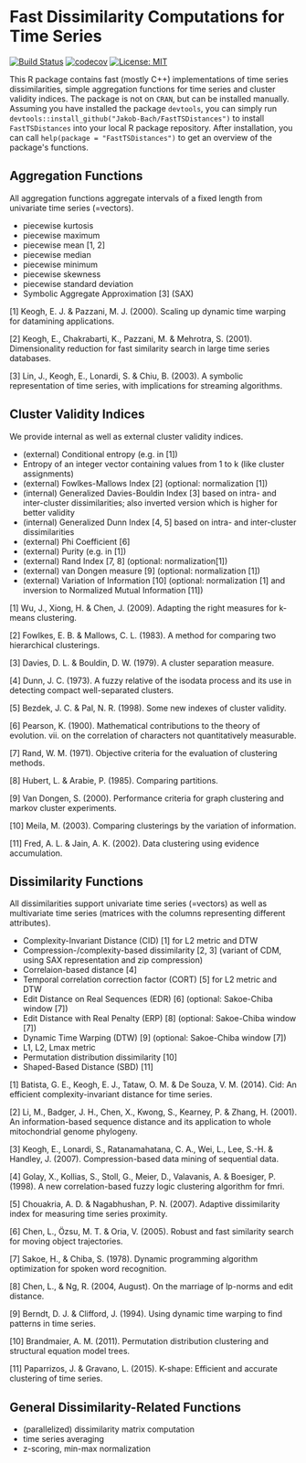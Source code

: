 # Fast Dissimilarity Computations for Time Series

[![Build Status](https://travis-ci.com/Jakob-Bach/FastTSDistances.svg?branch=master)](https://travis-ci.com/Jakob-Bach/FastTSDistances)
[![codecov](https://codecov.io/gh/Jakob-Bach/FastTSDistances/branch/master/graph/badge.svg)](https://codecov.io/gh/Jakob-Bach/FastTSDistances)
[![License: MIT](https://img.shields.io/badge/License-MIT-yellow.svg)](https://opensource.org/licenses/MIT)

This R package contains fast (mostly C++) implementations of time series dissimilarities, simple aggregation functions for time series and cluster validity indices.
The package is not on `CRAN`, but can be installed manually.
Assuming you have installed the package `devtools`, you can simply run `devtools::install_github("Jakob-Bach/FastTSDistances")` to install `FastTSDistances` into your local R package repository.
After installation, you can call `help(package = "FastTSDistances")` to get an overview of the package's functions.

## Aggregation Functions

All aggregation functions aggregate intervals of a fixed length from univariate time series (=vectors).

- piecewise kurtosis
- piecewise maximum
- piecewise mean [1, 2]
- piecewise median
- piecewise minimum
- piecewise skewness
- piecewise standard deviation
- Symbolic Aggregate Approximation [3] (SAX)

[1] Keogh, E. J. & Pazzani, M. J. (2000). Scaling up dynamic time warping for datamining applications.

[2] Keogh, E., Chakrabarti, K., Pazzani, M. & Mehrotra, S. (2001). Dimensionality reduction for fast similarity search in large time series databases.

[3] Lin, J., Keogh, E., Lonardi, S. & Chiu, B. (2003). A symbolic representation of time series, with implications for streaming algorithms.

## Cluster Validity Indices

We provide internal as well as external cluster validity indices.

- (external) Conditional entropy (e.g. in [1])
- Entropy of an integer vector containing values from 1 to k (like cluster assignments)
- (external) Fowlkes-Mallows Index [2] (optional: normalization [1])
- (internal) Generalized Davies-Bouldin Index [3] based on intra- and inter-cluster dissimilarities; also inverted version which is higher for better validity
- (internal) Generalized Dunn Index [4, 5] based on intra- and inter-cluster dissimilarities
- (external) Phi Coefficient [6]
- (external) Purity (e.g. in [1])
- (external) Rand Index [7, 8] (optional: normalization[1])
- (external) van Dongen measure [9] (optional: normalization [1])
- (external) Variation of Information [10] (optional: normalization [1] and inversion to Normalized Mutual Information [11])

[1] Wu, J., Xiong, H. & Chen, J. (2009). Adapting the right measures for k-means clustering.

[2] Fowlkes, E. B. & Mallows, C. L. (1983). A method for comparing two hierarchical clusterings.

[3] Davies, D. L. & Bouldin, D. W. (1979). A cluster separation measure.

[4] Dunn, J. C. (1973). A fuzzy relative of the isodata process and its use in detecting compact well-separated clusters.

[5] Bezdek, J. C. & Pal, N. R. (1998). Some new indexes of cluster validity.

[6] Pearson, K. (1900). Mathematical contributions to the theory of evolution. vii. on the correlation of characters not quantitatively measurable.

[7] Rand, W. M. (1971). Objective criteria for the evaluation of clustering methods.

[8] Hubert, L. & Arabie, P. (1985). Comparing partitions.

[9] Van Dongen, S. (2000). Performance criteria for graph clustering and markov cluster experiments.

[10] Meila, M. (2003). Comparing clusterings by the variation of information.

[11] Fred, A. L. & Jain, A. K. (2002). Data clustering using evidence accumulation.

## Dissimilarity Functions

All dissimilarities support univariate time series (=vectors) as well as multivariate time series (matrices with the columns representing different attributes).

- Complexity-Invariant Distance (CID) [1] for L2 metric and DTW
- Compression-/complexity-based dissimilarity [2, 3] (variant of CDM, using SAX representation and zip compression)
- Correlaion-based distance [4]
- Temporal correlation correction factor (CORT) [5] for L2 metric and DTW
- Edit Distance on Real Sequences (EDR) [6] (optional: Sakoe-Chiba window [7])
- Edit Distance with Real Penalty (ERP) [8] (optional: Sakoe-Chiba window [7])
- Dynamic Time Warping (DTW) [9] (optional: Sakoe-Chiba window [7])
- L1, L2, Lmax metric
- Permutation distribution dissimilarity [10]
- Shaped-Based Distance (SBD) [11]

[1] Batista, G. E., Keogh, E. J., Tataw, O. M. & De Souza, V. M. (2014). Cid: An efficient complexity-invariant distance for time series.

[2] Li, M., Badger, J. H., Chen, X., Kwong, S., Kearney, P. & Zhang, H. (2001). An information-based sequence distance and its application to whole mitochondrial genome phylogeny.

[3] Keogh, E., Lonardi, S., Ratanamahatana, C. A., Wei, L., Lee, S.-H. & Handley, J. (2007). Compression-based data mining of sequential data.

[4] Golay, X., Kollias, S., Stoll, G., Meier, D., Valavanis, A. & Boesiger, P. (1998). A new correlation-based fuzzy logic clustering algorithm for fmri.

[5] Chouakria, A. D. & Nagabhushan, P. N. (2007). Adaptive dissimilarity index for measuring time series proximity.

[6] Chen, L., Özsu, M. T. & Oria, V. (2005). Robust and fast similarity search for moving object trajectories.

[7] Sakoe, H., & Chiba, S. (1978). Dynamic programming algorithm optimization for spoken word recognition.

[8] Chen, L., & Ng, R. (2004, August). On the marriage of lp-norms and edit distance.

[9] Berndt, D. J. & Clifford, J. (1994). Using dynamic time warping to find patterns in time series.

[10] Brandmaier, A. M. (2011). Permutation distribution clustering and structural equation model trees.

[11] Paparrizos, J. & Gravano, L. (2015). K-shape: Efficient and accurate clustering of time series.

## General Dissimilarity-Related Functions

- (parallelized) dissimilarity matrix computation
- time series averaging
- z-scoring, min-max normalization
